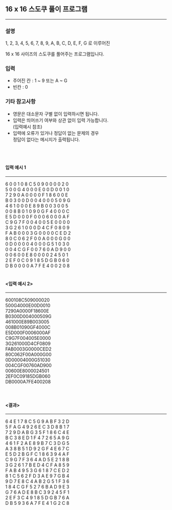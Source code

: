 
## 16 x 16 스도쿠 풀이 프로그램

------
### 설명 
1, 2, 3, 4, 5, 6, 7, 8, 9, A, B, C, D, E, F, G 로 이루어진</br>

16 x 16 사이즈의 스도쿠를 풀어주는 프로그램입니다. 

###  입력
* 주어진 칸 : 1 ~ 9 또는 A ~ G 
* 빈칸 : 0

###  기타 참고사항
* 영문은 대소문자 구별 없이 입력하시면 됩니다.
* 입력은 띄어쓰기 여부와 상관 없이 입력 가능합니다.</br>(입력예시 참조)
* 입력에 오류가 있거나 정답이 없는 문제의 경우 </br>정답이 없다는 메시지가 출력됩니다.

<br></br>

#### 입력 예시 1</br>

-----

6 0 0 1 0 8 C 5 0 9 0 0 0 0 2 0</br>
5 0 0 G 4 0 0 0 E 0 0 D 0 0 1 0</br>
7 2 9 0 A 0 0 0 0 F 1 8 6 0 0 E</br>
B 0 3 0 0 D 0 0 4 0 0 0 5 0 9 G</br>
4 6 1 0 0 0 E 8 9 B 0 0 3 0 0 5</br>
0 0 8 B 0 1 0 9 0 G F 4 0 0 0 C</br>
E 5 D 0 0 0 F 0 0 0 6 0 0 0 A F</br>
C 9 G 7 F 0 0 4 0 0 5 E 0 0 0 0</br>
3 G 2 6 1 0 0 0 D 4 C F 0 8 0 9</br>
F A B 0 0 0 3 G 0 0 0 0 C E D 2</br>
8 0 C 0 6 2 F 0 0 A 0 0 0 G 0 0</br>
0 D 0 0 0 0 4 0 0 0 G 5 1 0 3 0</br>
0 0 4 C G F 0 0 7 6 0 A D 9 0 0</br>
0 0 6 0 0 E 8 0 0 0 0 2 4 5 0 1</br>
2 E F 0 C 0 9 1 8 5 D G B 0 6 0</br>
D B 0 0 0 0 A 7 F E 4 0 0 2 0 8</br>
</br>
#### <입력 예시 2>

-----

600108C509000020</br>
500G4000E00D0010</br>
7290A0000F18600E</br>
B0300D004000509G</br>
461000E89B003005</br>
008B01090GF4000C</br>
E5D000F0006000AF</br>
C9G7F004005E0000</br>
3G261000D4CF0809</br>
FAB0003G0000CED2</br>
80C062F00A000G00</br>
0D00004000G51030</br>
004CGF00760AD900</br>
00600E8000024501</br>
2EF0C09185DGB060</br>
DB0000A7FE400208</br>
<br></br>
#### <결과></br>

-----

6 4 E 1 7 8 C 5 G 9 A B F 3 2 D</br>
5 F A G 4 9 2 6 E C 3 D 8 B 1 7</br>
7 2 9 D A B G 3 5 F 1 8 6 C 4 E</br>
B C 3 8 E D 1 F 4 7 2 6 5 A 9 G</br>
4 6 1 F 2 A E 8 9 B 7 C 3 D G 5</br>
A 3 8 B 5 1 D 9 2 G F 4 E 6 7 C</br>
E 5 D 2 B G F C 1 8 6 3 9 4 A F</br>
C 9 G 7 F 3 6 4 A D 5 E 2 1 8 B</br>
3 G 2 6 1 7 B E D 4 C F A 8 5 9</br>
F A B 4 9 5 3 G 6 1 8 7 C E D 2</br>
8 1 C 5 6 2 F D 3 A E 9 7 G B 4</br>
9 D 7 E 8 C 4 A B 2 G 5 1 F 3 6</br>
1 8 4 C G F 5 2 7 6 B A D 9 E 3</br>
G 7 6 A D E 8 B C 3 9 2 4 5 F 1</br>
2 E F 3 C 4 9 1 8 5 D G B 7 6 A</br>
D B 5 9 3 6 A 7 F E 4 1 G 2 C 8</br>